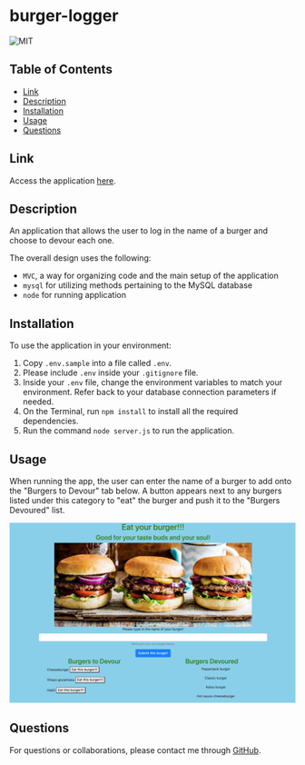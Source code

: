 # burger-logger

![MIT](https://img.shields.io/badge/license-MIT-green)  

## Table of Contents

* [Link](#link)
* [Description](#description)
* [Installation](#installation)
* [Usage](#usage)
* [Questions](#questions)

## Link

Access the application [here](https://mysterious-coast-63282.herokuapp.com/).

## Description

An application that allows the user to log in the name of a burger and choose to devour each one.

The overall design uses the following:

* `MVC`, a way for organizing code and the main setup of the application
* `mysql` for utilizing methods pertaining to the MySQL database
* `node` for running application


## Installation

To use the application in your environment:

1. Copy `.env.sample` into a file called `.env`.
1. Please include `.env` inside your `.gitignore` file.
1. Inside your `.env` file, change the environment variables to match your environment. Refer back to your database connection parameters if needed.
1. On the Terminal, run `npm install` to install all the required dependencies.
1. Run the command `node server.js` to run the application.

## Usage

When running the app, the user can enter the name of a burger to add onto the "Burgers to Devour" tab below. A button appears next to any burgers listed under this category to "eat" the burger and push it to the "Burgers Devoured" list.

![Image](public/assets/img/burger-logger.png)

## Questions

For questions or collaborations, please contact me through [GitHub](https://github.com/vxmao87).